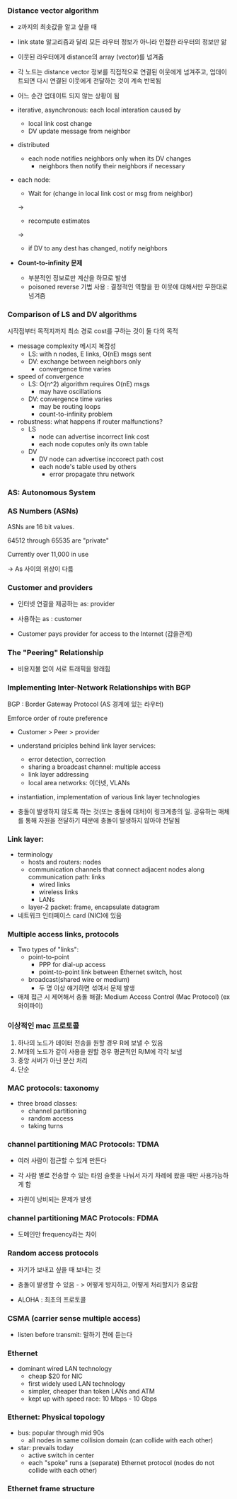 ### Distance vector algorithm

- z까지의 최솟값을 알고 싶을 때
- link state 알고리즘과 달리 모든 라우터 정보가 아니라 인접한 라우터의 정보만 앎
- 이웃된 라우터에게 distance의 array (vector)를 넘겨줌

- 각 노드는 distance vector 정보를 직접적으로 연결된 이웃에게 넘겨주고, 업데이트되면 다시 연결된 이웃에게 전달하는 것이 계속 반복됨

- 어느 순간 업데이트 되지 않는 상황이 됨

- iterative, asynchronous: each local interation caused by
  - local link cost change
  - DV update message from neighbor
- distributed
  - each node notifies neighbors only when its DV changes
    - neighbors then notify their neighbors if necessary

- each node: 

  - Wait for (change in local link cost or msg from neighbor)

  ->

  - recompute estimates

  ->

  - if DV to any dest has changed, notify neighbors

- **Count-to-infinity 문제**
  - 부분적인 정보로만 계산을 하므로 발생
  - poisoned reverse 기법 사용 : 결정적인 역할을 한 이웃에 대해서만 무한대로 넘겨줌





### Comparison of LS and DV algorithms

시작점부터 목적지까지 최소 경로 cost를 구하는 것이 둘 다의 목적

- message complexity 메시지 복잡성
  - LS: with n nodes, E links, O(nE) msgs sent
  - DV: exchange between neighbors only
    - convergence time varies
- speed of convergence
  - LS: O(n^2) algorithm requires O(nE) msgs
    - may have oscillations
  - DV: convergence time varies
    - may be routing loops
    - count-to-infinity problem
- robustness: what happens if router malfunctions?
  - LS
    - node can advertise incorrect link cost
    - each node coputes only its own table
  - DV
    - DV node can advertise inccorect path cost
    - each node's table used by others
      - error propagate thru network



### AS: Autonomous System

### AS Numbers (ASNs)

ASNs are 16 bit values. 

64512 through 65535 are "private"

Currently over 11,000 in use



-> As 사이의 위상이 다름



### Customer and providers

- 인터넷 연결을 제공하는 as: provider
- 사용하는 as : customer

- Customer pays provider for access to the Internet (갑을관계)



### The "Peering" Relationship

- 비용지불 없이 서로 트래픽을 왕래힘



### Implementing Inter-Network Relationships with BGP

BGP : Border Gateway Protocol (AS 경계에 있는 라우터)



Emforce order of route preference

- Customer > Peer > provider





- understand priciples behind link layer services:
  - error detection, correction
  - sharing a broadcast channel: multiple access 
  - link layer addressing
  - local area networks: 이더넷, VLANs
- instantiation, implementation of various link layer technologies

- 충돌이 발생하지 않도록 하는 것(또는 충돌에 대처)이 링크계층의 일. 공유하는 매체를 통해 자원을 전달하기 때문에 충돌이 발생하지 않아야 전달됨



### Link layer:

- terminology
  - hosts and routers: nodes
  - communication channels that connect adjacent nodes along communication path: links
    - wired links
    - wireless links
    - LANs
  - layer-2 packet: frame, encapsulate datagram
- 네트워크 인터페이스 card (NIC)에 있음



### Multiple access links, protocols

- Two types of "links":
  - point-to-point
    - PPP for dial-up access
    - point-to-point link between Ethernet switch, host
  - broadcast(shared wire or medium)
    - 두 명 이상 얘기하면 섞여서 문제 발생
- 매체 접근 시 제어해서 충돌 해결: Medium Access Control (Mac Protocol) (ex 와이파이)



### 이상적인 mac 프로토콜

1. 하나의 노드가 데이터 전송을 원할 경우 R에 보낼 수 있음
2. M개의 노드가 같이 사용을 원할 경우 평균적인 R/M에 각각 보냄
3. 중앙 서버가 아닌 분산 처리 
4. 단순



### MAC protocols: taxonomy

- three broad classes:
  - channel partitioning
  - random access
  - taking turns



### channel partitioning MAC Protocols: TDMA

- 여러 사람이 접근할 수 있게 만든다

- 각 사람 별로 전송할 수 있는 타임 슬롯을 나눠서 자기 차례에 왔을 때만 사용가능하게 함

- 자원이 낭비되는 문제가 발생

### channel partitioning MAC Protocols: FDMA

- 도메인만 frequency라는 차이



### Random access protocols

- 자기가 보내고 싶을 때 보내는 것
- 충돌이 발생할 수 있음 - > 어떻게 방지하고, 어떻게 처리할지가 중요함

- ALOHA : 최초의 프로토콜



### CSMA (carrier sense multiple access)

- listen before transmit: 말하기 전에 듣는다





### Ethernet

- dominant wired LAN technology
  - cheap $20 for NIC
  - first widely used LAN technology
  - simpler, cheaper than token LANs and ATM
  - kept up with speed race: 10 Mbps - 10 Gbps



### Ethernet: Physical topology

- bus: popular through mid 90s
  - all nodes in same collision domain (can collide with each other)
- star: prevails today
  - active switch in center
  - each "spoke" runs a (separate) Ethernet protocol (nodes do not collide with each other)



### Ethernet frame structure

